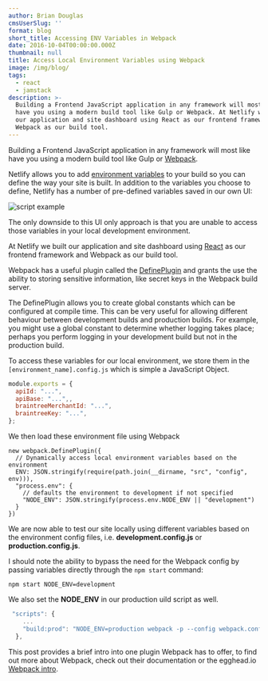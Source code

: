 ```yaml
---
author: Brian Douglas
cmsUserSlug: ''
format: blog
short_title: Accessing ENV Variables in Webpack
date: 2016-10-04T00:00:00.000Z
thumbnail: null
title: Access Local Environment Variables using Webpack
image: /img/blog/
tags:
  - react
  - jamstack
description: >-
  Building a Frontend JavaScript application in any framework will most like
  have you using a modern build tool like Gulp or Webpack. At Netlify we built
  our application and site dashboard using React as our frontend framework and
  Webpack as our build tool.
---
```


Building a Frontend JavaScript application in any framework will most like
have you using a modern build tool like Gulp or [Webpack](https://webpack.github.io/).

Netlify allows you to add [environment variables](https://www.netlify.com/docs/continuous-deployment/) to your build so you can define the way your site is built. In addition to the variables you choose to define, Netlify has a number of pre-defined variables saved in our own UI:

![script example](/img/blog/env_variables.png)

The only downside to this UI only approach is that you are unable to access those variables in your local development environment.

At Netlify we built our application and site dashboard using <a href="/blog/2016/07/26/our-conversion-from-angular-to-react/">React</a> as our frontend framework and Webpack as our build tool.

Webpack has a useful plugin called the [DefinePlugin](https://webpack.github.io/docs/list-of-plugins.html#defineplugin) and grants the use the ability to storing sensitive information, like secret keys in the Webpack build server.

The DefinePlugin allows you to create global constants which can be configured at compile time. This can be very useful for allowing different behaviour between development builds and production builds. For example, you might use a global constant to determine whether logging takes place; perhaps you perform logging in your development build but not in the production build.

To access these variables for our local environment, we store them in the `[environment_name].config.js` which is simple a JavaScript Object.

```js
module.exports = {
  apiId: "...",
  apiBase: "...",,
  braintreeMerchantId: "...",
  braintreeKey: "...",
};
```

We then load these environment file using Webpack

```
new webpack.DefinePlugin({
  // Dynamically access local environment variables based on the environment
  ENV: JSON.stringify(require(path.join(__dirname, "src", "config", env))),
  "process.env": {
    // defaults the environment to development if not specified
    "NODE_ENV": JSON.stringify(process.env.NODE_ENV || "development")
  }
})
```
We are now able to test our site locally using different variables based on the environment config files, i.e. **development.config.js** or **production.config.js**.

I should note the ability to bypass the need for the Webpack config by passing variables directly through the `npm start` command:

```
npm start NODE_ENV=development
```

We also set the **NODE_ENV** in our production uild script as well.

```js
 "scripts": {
    ...
    "build:prod": "NODE_ENV=production webpack -p --config webpack.config.js",
  },

```

This post provides a brief intro into one plugin Webpack has to
offer, to find out more about Webpack, check out their documentation
or the egghead.io [Webpack intro](https://egghead.io/lessons/javascript-intro-to-webpack).

